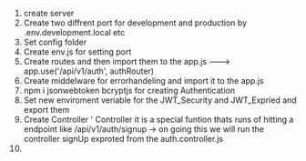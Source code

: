 1. create server
2. Create two diffrent port for development and production by .env.development.local etc
3. Set config folder 
4. Create env.js for setting port 
5. Create routes and then import them to the app.js 
    ---> app.use('/api/v1/auth', authRouter)
6. Create middelware for errorhandeling and import it to the app.js
7. npm i jsonwebtoken bcryptjs for creating Authentication 
8. Set new enviroment veriable for the JWT_Security and JWT_Expried and export them 
9. Create Controller '
        Controller it is a special funtion thats runs of hitting a endpoint like 
        /api/v1/auth/signup -> on going this we will run the controller signUp exproted from the auth.controller.js 
10. 